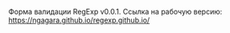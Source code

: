 Форма валидации RegExp v0.0.1.
Ссылка на рабочую версию: https://ngagara.github.io/regexp.github.io/
